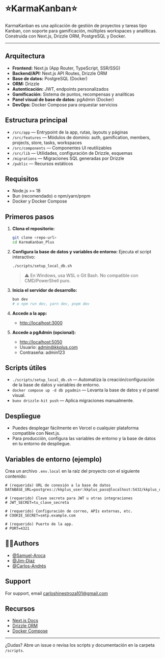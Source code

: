 # ⭐KarmaKanban⭐

KarmaKanban es una aplicación de gestión de proyectos y tareas tipo Kanban, con soporte para gamificación, múltiples workspaces y analíticas. Construida con Next.js, Drizzle ORM, PostgreSQL y Docker.

---

## Arquitectura

- **Frontend:** Next.js (App Router, TypeScript, SSR/SSG)
- **Backend/API:** Next.js API Routes, Drizzle ORM
- **Base de datos:** PostgreSQL (Docker)
- **ORM:** Drizzle
- **Autenticación:** JWT, endpoints personalizados
- **Gamificación:** Sistema de puntos, recompensas y analíticas
- **Panel visual de base de datos:** pgAdmin (Docker)
- **DevOps:** Docker Compose para orquestar servicios

## Estructura principal

- `/src/app` — Entrypoint de la app, rutas, layouts y páginas
- `/src/features` — Módulos de dominio: auth, gamification, members, projects, store, tasks, workspaces
- `/src/components` — Componentes UI reutilizables
- `/src/lib` — Utilidades, configuración de Drizzle, esquemas
- `/migrations` — Migraciones SQL generadas por Drizzle
- `/public` — Recursos estáticos

## Requisitos

- Node.js >= 18
- Bun (recomendado) o npm/yarn/pnpm
- Docker y Docker Compose

## Primeros pasos

1. **Clona el repositorio:**
   ```bash
   git clone <repo-url>
   cd KarmaKanban_Plus
   ```
2. **Configura la base de datos y variables de entorno:**
   Ejecuta el script interactivo:

   ```bash
   ./scripts/setup_local_db.sh
   ```

   > ⚠️ En Windows, usa WSL o Git Bash. No compatible con CMD/PowerShell puro.

3. **Inicia el servidor de desarrollo:**

   ```bash
   bun dev
   # o npm run dev, yarn dev, pnpm dev
   ```

4. **Accede a la app:**
   - [http://localhost:3000](http://localhost:3000)
5. **Accede a pgAdmin (opcional):**
   - [http://localhost:5050](http://localhost:5050)
   - Usuario: admin@kkplus.com
   - Contraseña: admin123

## Scripts útiles

- `./scripts/setup_local_db.sh` — Automatiza la creación/configuración de la base de datos y variables de entorno.
- `docker compose up -d db pgadmin` — Levanta la base de datos y el panel visual.
- `bunx drizzle-kit push` — Aplica migraciones manualmente.

## Despliegue

- Puedes desplegar fácilmente en Vercel o cualquier plataforma compatible con Next.js.
- Para producción, configura las variables de entorno y la base de datos en tu entorno de despliegue.

## Variables de entorno (ejemplo)

Crea un archivo `.env.local` en la raíz del proyecto con el siguiente contenido:

```env
# (requerida) URL de conexión a la base de datos
DATABASE_URL=postgres://kkplus_user:kkplus_pass@localhost:5432/kkplus_db

# (requerido) Clave secreta para JWT u otras integraciones
# JWT_SECRET=tu_clave_secreta

# (requerido) Configuración de correo, APIs externas, etc.
# COOKIE_SECRET=smtp.example.com

# (requerido) Puerto de la app.
# PORT=4321

```

## 🧑‍💻Authors

- [@Samuel-Aroca](https://www.github.com/SamuelAroca)
- [@Jim-Diaz](https://www.github.com/JimDiazC)
- [@Carlos-Andrés](https://www.github.com/carlosandress101)

## Support

For support, email carloshinestroza101@gmail.com

## Recursos

- [Next.js Docs](https://nextjs.org/docs)
- [Drizzle ORM](https://orm.drizzle.team/)
- [Docker Compose](https://docs.docker.com/compose/)

---

¿Dudas? Abre un issue o revisa los scripts y documentación en la carpeta `/scripts`.
